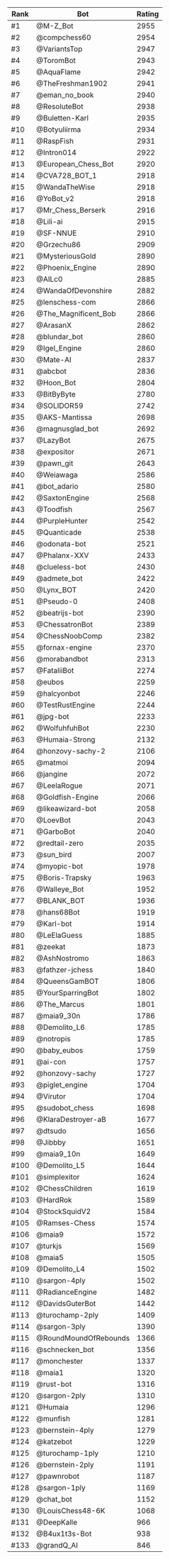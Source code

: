 Rank|Bot|Rating
---|---|---
#1|@M-Z_Bot|2955
#2|@compchess60|2954
#3|@VariantsTop|2947
#4|@ToromBot|2943
#5|@AquaFlame|2942
#6|@TheFreshman1902|2941
#7|@eman_no_book|2940
#8|@ResoluteBot|2938
#9|@Buletten-Karl|2935
#10|@Botyuliirma|2934
#11|@RaspFish|2931
#12|@Intron014|2922
#13|@European_Chess_Bot|2920
#14|@CVA728_BOT_1|2918
#15|@WandaTheWise|2918
#16|@YoBot_v2|2918
#17|@Mr_Chess_Berserk|2916
#18|@Lili-ai|2915
#19|@SF-NNUE|2910
#20|@Grzechu86|2909
#21|@MysteriousGold|2890
#22|@Phoenix_Engine|2890
#23|@AILc0|2885
#24|@WandaOfDevonshire|2882
#25|@lenschess-com|2866
#26|@The_Magnificent_Bob|2866
#27|@ArasanX|2862
#28|@blundar_bot|2860
#29|@Igel_Engine|2860
#30|@Mate-AI|2837
#31|@abcbot|2836
#32|@Hoon_Bot|2804
#33|@BitByByte|2780
#34|@SOLIDOR59|2742
#35|@AKS-Mantissa|2698
#36|@magnusglad_bot|2692
#37|@LazyBot|2675
#38|@expositor|2671
#39|@pawn_git|2643
#40|@Weiawaga|2586
#41|@bot_adario|2580
#42|@SaxtonEngine|2568
#43|@Toodfish|2567
#44|@PurpleHunter|2542
#45|@Quanticade|2538
#46|@odonata-bot|2521
#47|@Phalanx-XXV|2433
#48|@clueless-bot|2430
#49|@admete_bot|2422
#50|@Lynx_BOT|2420
#51|@Pseudo-0|2408
#52|@beatrijs-bot|2390
#53|@ChessatronBot|2389
#54|@ChessNoobComp|2382
#55|@fornax-engine|2370
#56|@morabandbot|2313
#57|@FataliiBot|2274
#58|@eubos|2259
#59|@halcyonbot|2246
#60|@TestRustEngine|2244
#61|@jpg-bot|2233
#62|@WolfuhfuhBot|2230
#63|@Humaia-Strong|2132
#64|@honzovy-sachy-2|2106
#65|@matmoi|2094
#66|@jangine|2072
#67|@LeelaRogue|2071
#68|@Goldfish-Engine|2066
#69|@likeawizard-bot|2058
#70|@LoevBot|2043
#71|@GarboBot|2040
#72|@redtail-zero|2035
#73|@sun_bird|2007
#74|@myopic-bot|1978
#75|@Boris-Trapsky|1963
#76|@Walleye_Bot|1952
#77|@BLANK_BOT|1936
#78|@hans68Bot|1919
#79|@Karl-bot|1914
#80|@LeElaGuess|1885
#81|@zeekat|1873
#82|@AshNostromo|1863
#83|@fathzer-jchess|1840
#84|@QueensGamBOT|1806
#85|@YourSparringBot|1802
#86|@The_Marcus|1801
#87|@maia9_30n|1786
#88|@Demolito_L6|1785
#89|@notropis|1785
#90|@baby_eubos|1759
#91|@ai-con|1757
#92|@honzovy-sachy|1727
#93|@piglet_engine|1704
#94|@Virutor|1704
#95|@sudobot_chess|1698
#96|@KlaraDestroyer-aB|1677
#97|@dtsudo|1656
#98|@Jibbby|1651
#99|@maia9_10n|1649
#100|@Demolito_L5|1644
#101|@simplexitor|1624
#102|@ChessChildren|1619
#103|@HardRok|1589
#104|@StockSquidV2|1584
#105|@Ramses-Chess|1574
#106|@maia9|1572
#107|@turkjs|1569
#108|@maia5|1505
#109|@Demolito_L4|1502
#110|@sargon-4ply|1502
#111|@RadianceEngine|1482
#112|@DavidsGuterBot|1442
#113|@turochamp-2ply|1409
#114|@sargon-3ply|1390
#115|@RoundMoundOfRebounds|1366
#116|@schnecken_bot|1356
#117|@monchester|1337
#118|@maia1|1320
#119|@rust-bot|1316
#120|@sargon-2ply|1310
#121|@Humaia|1296
#122|@munfish|1281
#123|@bernstein-4ply|1279
#124|@katzebot|1229
#125|@turochamp-1ply|1210
#126|@bernstein-2ply|1191
#127|@pawnrobot|1187
#128|@sargon-1ply|1169
#129|@chat_bot|1152
#130|@LouisChess48-6K|1068
#131|@DeepKalle|966
#132|@B4ux1t3s-Bot|938
#133|@grandQ_AI|846
